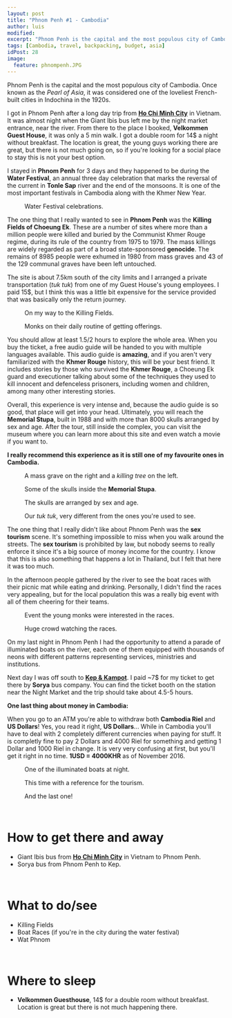 ```yaml
---
layout: post
title: "Phnom Penh #1 - Cambodia"
author: luis
modified:
excerpt: "Phnom Penh is the capital and the most populous city of Cambodia. Once known as the Pearl of Asia, it was considered one of the loveliest French-built cities in Indochina in the 1920s."
tags: [Cambodia, travel, backpacking, budget, asia]
idPost: 28
image:
  feature: phnompenh.JPG
---
```


Phnom Penh is the capital and the most populous city of Cambodia. Once known as the <i>Pearl of Asia</i>, it was considered one of the loveliest French-built cities in Indochina in the 1920s.

I got in Phnom Penh after a long day trip from <b><a href="{{site.url}}/HCMC" target="_blank">Ho Chi Minh City</a></b> in Vietnam. It was almost night when the Giant Ibis bus left me by the night market entrance, near the river. From there to the place I booked, <b>Velkommen Guest House</b>, it was only a 5 min walk. I got a double room for 14$ a night without breakfast. The location is great, the young guys working there are great, but there is not much going on, so if you're looking for a social place to stay this is not your best option.

I stayed in <b>Phnom Penh</b> for 3 days and they happened to be during the <b>Water Festival</b>, an annual three day celebration that marks the reversal of the current in <b>Tonle Sap</b> river and the end of the monsoons. It is one of the most important festivals in Cambodia along with the Khmer New Year.

<figure>
	<a href="../images/cambodia/phnompenh/phnompenh1.JPG"><img src="../images/blank.JPG" alt="" data-echo="../images/cambodia/phnompenh/phnompenh1.JPG"></a>
	<figcaption>Water Festival celebrations.</figcaption>
</figure>

The one thing that I really wanted to see in <b>Phnom Penh</b> was the <b>Killing Fields of Choeung Ek</b>. These are a number of sites where more than a million people were killed and buried by the Communist Khmer Rouge regime, during its rule of the country from 1975 to 1979. The mass killings are widely regarded as part of a broad state-sponsored <b>genocide</b>. The remains of 8985 people were exhumed in 1980 from mass graves and 43 of the 129 communal graves have been left untouched.

The site is about 7.5km south of the city limits and I arranged a private transportation (<i>tuk tuk</i>) from one of my Guest House's young employees. I paid 15$, but I think this was a little bit expensive for the service provided that was basically only the return journey.

<figure>
	<a href="../images/cambodia/phnompenh/phnompenh2.JPG"><img src="../images/blank.JPG" alt="" data-echo="../images/cambodia/phnompenh/phnompenh2.JPG"></a>
	<figcaption>On my way to the Killing Fields.</figcaption>
</figure>

<figure>
	<a href="../images/cambodia/phnompenh/phnompenh3.JPG"><img src="../images/blank.JPG" alt="" data-echo="../images/cambodia/phnompenh/phnompenh3.JPG"></a>
	<figcaption>Monks on their daily routine of getting offerings.</figcaption>
</figure>

You should allow at least 1.5/2 hours to explore the whole area. When you buy the ticket, a free audio guide will be handed to you with multiple languages available. This audio guide is <b>amazing</b>, and if you aren't very familiarized with the <b>Khmer Rouge</b> history, this will be your best friend. It includes stories by those who survived the <b>Khmer Rouge</b>, a Choeung Ek guard and executioner talking about some of the techniques they used to kill innocent and defenceless prisoners, including women and children, among many other interesting stories.

Overall, this experience is very intense and, because the audio guide is so good, that place will get into your head. Ultimately, you will reach the <b>Memorial Stupa</b>, built in 1988 and with more than 8000 skulls arranged by sex and age. After the tour, still inside the complex, you can visit the museum where you can learn more about this site and even watch a movie if you want to.

<b><highlight><middle>I really recommend this experience as it is still one of my favourite ones in Cambodia.</middle></highlight></b>

<figure>
	<a href="../images/cambodia/phnompenh/phnompenh4.JPG"><img src="../images/blank.JPG" alt="" data-echo="../images/cambodia/phnompenh/phnompenh4.JPG"></a>
	<figcaption>A mass grave on the right and a <i>killing tree</i> on the left.</figcaption>
</figure>

<figure>
	<a href="../images/cambodia/phnompenh/phnompenh5.JPG"><img src="../images/blank.JPG" alt="" data-echo="../images/cambodia/phnompenh/phnompenh5.JPG"></a>
	<figcaption>Some of the skulls inside the <b>Memorial Stupa</b>.</figcaption>
</figure>

<figure>
	<a href="../images/cambodia/phnompenh/phnompenh6.JPG"><img src="../images/blank.JPG" alt="" data-echo="../images/cambodia/phnompenh/phnompenh6.JPG"></a>
	<figcaption>The skulls are arranged by sex and age.</figcaption>
</figure>

<figure>
	<a href="../images/cambodia/phnompenh/phnompenh7.JPG"><img src="../images/blank.JPG" alt="" data-echo="../images/cambodia/phnompenh/phnompenh7.JPG"></a>
	<figcaption>Our <i>tuk tuk</i>, very different from the ones you're used to see.</figcaption>
</figure>

The one thing that I really didn't like about Phnom Penh was the <b>sex tourism</b> scene. It's something impossible to miss when you walk around the streets. The <b>sex tourism</b> is prohibited by law, but nobody seems to really enforce it since it's a big source of money income for the country. I know that this is also something that happens a lot in Thailand, but I felt that here it was too much.

In the afternoon people gathered by the river to see the boat races with their picnic mat while eating and drinking. Personally, I didn't find the races very appealing, but for the local population this was a really big event with all of them cheering for their teams.

<figure>
	<a href="../images/cambodia/phnompenh/phnompenh8.JPG"><img src="../images/blank.JPG" alt="" data-echo="../images/cambodia/phnompenh/phnompenh8.JPG"></a>
	<figcaption>Event the young monks were interested in the races.</figcaption>
</figure>

<figure>
	<a href="../images/cambodia/phnompenh/phnompenh9.JPG"><img src="../images/blank.JPG" alt="" data-echo="../images/cambodia/phnompenh/phnompenh9.JPG"></a>
	<figcaption>Huge crowd watching the races.</figcaption>
</figure>

On my last night in Phnom Penh I had the opportunity to attend a parade of illuminated boats on the river, each one of them equipped with thousands of neons with different patterns representing services, ministries and institutions.

Next day I was off south to <b><a href="{{site.url}}/KepKampot" target="_blank">Kep & Kampot</a></b>. I paid ~7$ for my ticket to get there by <b>Sorya</b> bus company. You can find the ticket booth on the station near the Night Market and the trip should take about 4.5-5 hours.

<b><highlight><middle>One last thing about money in Cambodia:</middle></highlight></b>

When you go to an ATM you're able to withdraw both <b>Cambodia Riel</b> and <b>US Dollars</b>! Yes, you read it right, <b>US Dollars</b>... While in Cambodia you'll have to deal with 2 completely different currencies when paying for stuff. It is completly fine to pay 2 Dollars and 4000 Riel for something and getting 1 Dollar and 1000 Riel in change. It is very very confusing at first, but you'll get it right in no time. <b>1USD = 4000KHR</b> as of November 2016.

<figure>
	<a href="../images/cambodia/phnompenh/phnompenh10.JPG"><img src="../images/blank.JPG" alt="" data-echo="../images/cambodia/phnompenh/phnompenh10.JPG"></a>
	<figcaption>One of the illuminated boats at night.</figcaption>
</figure>

<figure>
	<a href="../images/cambodia/phnompenh/phnompenh11.JPG"><img src="../images/blank.JPG" alt="" data-echo="../images/cambodia/phnompenh/phnompenh11.JPG"></a>
	<figcaption>This time with a reference for the tourism.</figcaption>
</figure>

<figure>
	<a href="../images/cambodia/phnompenh/phnompenh12.JPG"><img src="../images/blank.JPG" alt="" data-echo="../images/cambodia/phnompenh/phnompenh12.JPG"></a>
	<figcaption>And the last one!</figcaption>
</figure>


<br>
<h1>How to get there and away</h1>
<ul>
<li>Giant Ibis bus from <b><a href="{{site.url}}/HCMC" target="_blank">Ho Chi Minh City</a></b> in Vietnam to Phnom Penh.</li>
<li>Sorya bus from Phnom Penh to Kep.</li>
</ul>

<br>
<h1>What to do/see</h1>
<ul>
<li>Killing Fields</li>
<li>Boat Races (if you're in the city during the water festival)</li>
<li>Wat Phnom</li>
</ul>

<br>
<h1>Where to sleep</h1>
<ul>
<li><b>Velkommen Guesthouse</b>, 14$ for a double room without breakfast. Location is great but there is not much happening there.</li>
</ul>